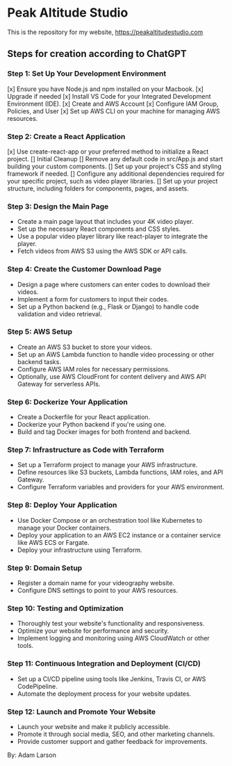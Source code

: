 # Peak Altitude Studio
This is the repository for my website, https://peakaltitudestudio.com

## Steps for creation according to ChatGPT
### Step 1: Set Up Your Development Environment
[x] Ensure you have Node.js and npm installed on your Macbook.
    [x] Upgrade if needed
[x] Install VS Code for your Integrated Development Environment (IDE).
[x] Create and AWS Account
    [x] Configure IAM Group, Policies, and User
[x] Set up AWS CLI on your machine for managing AWS resources.

### Step 2: Create a React Application
[x] Use create-react-app or your preferred method to initialize a React project.
[] Initial Cleanup
    [] Remove any default code in src/App.js and start building your custom components.
    [] Set up your project's CSS and styling framework if needed.
    [] Configure any additional dependencies required for your specific project, such as video player libraries.
[] Set up your project structure, including folders for components, pages, and assets.

### Step 3: Design the Main Page
- Create a main page layout that includes your 4K video player.
- Set up the necessary React components and CSS styles.
- Use a popular video player library like react-player to integrate the player.
- Fetch videos from AWS S3 using the AWS SDK or API calls.

### Step 4: Create the Customer Download Page
- Design a page where customers can enter codes to download their videos.
- Implement a form for customers to input their codes.
- Set up a Python backend (e.g., Flask or Django) to handle code validation and video retrieval.

### Step 5: AWS Setup
- Create an AWS S3 bucket to store your videos.
- Set up an AWS Lambda function to handle video processing or other backend tasks.
- Configure AWS IAM roles for necessary permissions.
- Optionally, use AWS CloudFront for content delivery and AWS API Gateway for serverless APIs.

### Step 6: Dockerize Your Application
- Create a Dockerfile for your React application.
- Dockerize your Python backend if you're using one.
- Build and tag Docker images for both frontend and backend.

### Step 7: Infrastructure as Code with Terraform
- Set up a Terraform project to manage your AWS infrastructure.
- Define resources like S3 buckets, Lambda functions, IAM roles, and API Gateway.
- Configure Terraform variables and providers for your AWS environment.

### Step 8: Deploy Your Application
- Use Docker Compose or an orchestration tool like Kubernetes to manage your Docker containers.
- Deploy your application to an AWS EC2 instance or a container service like AWS ECS or Fargate.
- Deploy your infrastructure using Terraform.

### Step 9: Domain Setup
- Register a domain name for your videography website.
- Configure DNS settings to point to your AWS resources.

### Step 10: Testing and Optimization
- Thoroughly test your website's functionality and responsiveness.
- Optimize your website for performance and security.
- Implement logging and monitoring using AWS CloudWatch or other tools.

### Step 11: Continuous Integration and Deployment (CI/CD)
- Set up a CI/CD pipeline using tools like Jenkins, Travis CI, or AWS CodePipeline.
- Automate the deployment process for your website updates.

### Step 12: Launch and Promote Your Website
- Launch your website and make it publicly accessible.
- Promote it through social media, SEO, and other marketing channels.
- Provide customer support and gather feedback for improvements.

By: Adam Larson